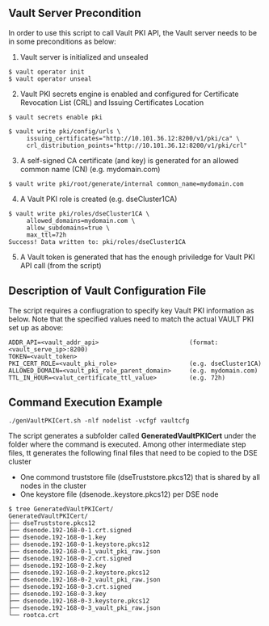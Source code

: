## Vault Server Precondition

In order to use this script to call Vault PKI API, the Vault server needs to be in some preconditions as below:

1. Vault server is initialized and unsealed
```
$ vault operator init
$ vault operator unseal
```
2. Vault PKI secrets engine is enabled and configured for Certificate Revocation List (CRL) and Issuing Certificates Location
```
$ vault secrets enable pki

$ vault write pki/config/urls \
     issuing_certificates="http://10.101.36.12:8200/v1/pki/ca" \
     crl_distribution_points="http://10.101.36.12:8200/v1/pki/crl"
```
3. A self-signed CA certificate (and key) is generated for an allowed common name (CN) (e.g. mydomain.com)
```
$ vault write pki/root/generate/internal common_name=mydomain.com
```
4. A Vault PKI role is created (e.g. dseCluster1CA)
```
$ vault write pki/roles/dseCluster1CA \
     allowed_domains=mydomain.com \
     allow_subdomains=true \
     max_ttl=72h
Success! Data written to: pki/roles/dseCluster1CA
```
5. A Vault token is generated that has the enough priviledge for Vault PKI API call (from the script)


## Description of Vault Configuration File 

The script requires a confiugration to specify key Vault PKI information as below. Note that the specified values need to match the actual VAULT PKI set up as above:
```
ADDR_API=<vault_addr_api>                         (format: <vault_serve_ip>:8200)
TOKEN=<vault_token>
PKI_CERT_ROLE=<vault_pki_role>                    (e.g. dseCluster1CA)
ALLOWED_DOMAIN=<vault_pki_role_parent_domain>     (e.g. mydomain.com)
TTL_IN_HOUR=<valut_certificate_ttl_value>         (e.g. 72h)
```

## Command Execution Example
```
./genVaultPKICert.sh -nlf nodelist -vcfgf vaultcfg
```

The script generates a subfolder called **GeneratedVaultPKICert** under the folder where the command is executed. Among other intermediate step files, tt generates the following final files that need to be copied to the DSE cluster
* One commond truststore file (dseTruststore.pkcs12) that is shared by all nodes in the cluster
* One keystore file (dsenode.<node-ip>.keystore.pkcs12) per DSE node

```
$ tree GeneratedVaultPKICert/
GeneratedVaultPKICert/
├── dseTruststore.pkcs12
├── dsenode.192-168-0-1.crt.signed
├── dsenode.192-168-0-1.key
├── dsenode.192-168-0-1.keystore.pkcs12
├── dsenode.192-168-0-1_vault_pki_raw.json
├── dsenode.192-168-0-2.crt.signed
├── dsenode.192-168-0-2.key
├── dsenode.192-168-0-2.keystore.pkcs12
├── dsenode.192-168-0-2_vault_pki_raw.json
├── dsenode.192-168-0-3.crt.signed
├── dsenode.192-168-0-3.key
├── dsenode.192-168-0-3.keystore.pkcs12
├── dsenode.192-168-0-3_vault_pki_raw.json
└── rootca.crt
```
